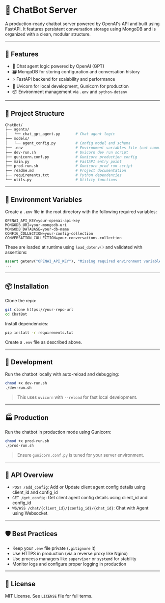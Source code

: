 
# 🧠 ChatBot Server

A production-ready chatbot server powered by OpenAI's API and built using FastAPI. It features persistent conversation storage using MongoDB and is organized with a clean, modular structure.

---

## 🚀 Features

- 🤖 Chat agent logic powered by OpenAI (GPT)
- 🗃️ MongoDB for storing configuration and conversation history
- ⚡ FastAPI backend for scalability and performance
- 🔧 Uvicorn for local development, Gunicorn for production
- 📦 Environment management via `.env` and `python-dotenv`

---

## 📁 Project Structure

```bash
ChatBot/
├── agents/
│   └── chat_gpt_agent.py       # Chat agent logic
├── models/
│   └── agent_config.py         # Config model and schema
├── .env                        # Environment variables file (not committed)
├── dev-run.sh                  # Uvicorn dev run script
├── gunicorn.conf.py            # Gunicorn production config
├── main.py                     # FastAPI entry point
├── prod-run.sh                 # Gunicorn prod run script
├── readme.md                   # Project documentation
├── requirements.txt            # Python dependencies
└── utils.py                    # Utility functions
```

---

## 🔧 Environment Variables

Create a `.env` file in the root directory with the following required variables:

```env
OPENAI_API_KEY=your-openai-api-key
MONGODB_URI=your-mongodb-uri
MONGODB_DATABASE=your-db-name
CONFIG_COLLECTION=your-config-collection
CONVERSATION_COLLECTION=your-conversations-collection
```

These are loaded at runtime using `load_dotenv()` and validated with assertions:

```python
assert getenv("OPENAI_API_KEY"), "Missing required environment variable: OPENAI_API_KEY"
...
```

---

## 📦 Installation

Clone the repo:

```bash
git clone https://your-repo-url
cd ChatBot
```

Install dependencies:

```bash
pip install -r requirements.txt
```

Create a `.env` file as described above.

---

## 🧪 Development

Run the chatbot locally with auto-reload and debugging:

```bash
chmod +x dev-run.sh
./dev-run.sh
```

> This uses `uvicorn` with `--reload` for fast local development.

---

## 🏭 Production

Run the chatbot in production mode using Gunicorn:

```bash
chmod +x prod-run.sh
./prod-run.sh
```

> Ensure `gunicorn.conf.py` is tuned for your server environment.

---

## 📃 API Overview

- `POST /add_config`: Add or Update client agent config details using client_id and config_id
- `GET /get_config`: Get client agent config details using client_id and config_id
- `WS/WSS /chat/{client_id}/{config_id}/{chat_id}`: Chat with Agent using Websocket.

---

## 🛡️ Best Practices

- Keep your `.env` file private (`.gitignore` it)
- Use HTTPS in production (via a reverse proxy like Nginx)
- Use process managers like `supervisor` or `systemd` for stability
- Monitor logs and configure proper logging in production

---

## 📃 License

MIT License. See `LICENSE` file for full terms.

